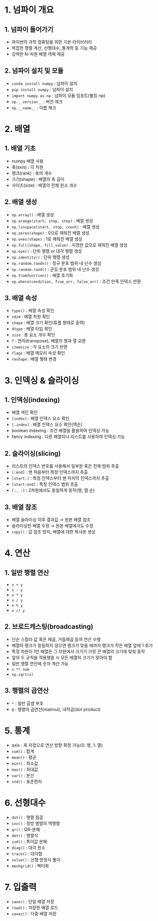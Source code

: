 # 1. 넘파이 개요

## 1. 넘파이 들어가기

- 파이썬의 과학 컴퓨팅을 위한 기본 라이브러리
- 복잡한 행렬 계산, 선형대수, 통계학 등 기능 제공
- 강력한 N-차원 배열 객체 제공

## 2. 넘파이 설치 및 모듈

- `conda install numpy` : 넘파이 설치
- `pip install numpy` : 넘파이 설치
- `import numpy as np` : 넘파이 모듈 임포트(별칭 np)
- `np.__version__` : 버전 체크
- `np.__name__` : 이름 체크

# 2.  배열

## 1. 배열 기초

- numpy 배열 사용
- 축(axis) : 각 차원
- 랭크(rank) : 축의 개수
- 크기(shape) : 배열의 축 길이
- 사이즈(size) : 배열의 전체 원소 개수

## 2. 배열 생성

- `np.array()` : 배열 생성
- `np.arange(start, stop, step)` : 배열 생성
- `np.linspace(start, stop, count)` : 배열 생성
- `np.zeros(shape)` : 0으로 채워진 배열 생성
- `np.ones(shape)` : 1로 채워진 배열 생성
- `np.full(shape, fill_value)` : 지정한 값으로 채워진 배열 생성
- `np.eye()` : 단위 행렬 or 대각 행렬 생성
- `np.identity()` : 단위 행렬 생성
- `np.random.randn()` : 정규 분포 범위 내 난수 생성
- `np.random.rand()` : 균등 분포 범위 내 난수 생성
- `np.fromfunction()` : 배열 초기화
- `np.where(condition, frue_arr, false_arr)` : 조건 만족 인덱스 반환

## 3. 배열 속성

- `type()` : 배열 속성 확인
- `ndim` : 배열 차원 확인
- `shape` : 배열 크기 확인(튜플 형태로 출력)
- `dtype` : 배열 타입 확인
- `size` : 총 요소 개수 확인
- `T` : 전치(transpose), 배열의 행과 열 교환
- `itemsize` : 각 요소의 크기 반환
- `flags` : 배열 메모리 속성 확인
- `reshape` : 배열 형태 변경

# 3. 인덱싱 & 슬라이싱

## 1. 인덱싱(indexing)

- 배열 색인 확인
- `[index]` : 배열 인덱스 요소 확인
- `[-index]` : 배열 인덱스 요소 확인(역순)
- boolean indexing : 조건 배열을 활용하여 인덱싱 가능
- fancy indexing : 다른 배열이나 리스트를 사용하여 인덱싱 가능

## 2. 슬라이싱(slicing)

- 리스트의 인덱스 번호를 사용해서 일부분 혹은 전체 범위 추출
- `[:end]` : 맨 처음부터 특정 인덱스까지 추출
- `[start:]` : 특정 인덱스부터 맨 마지막 인덱스까지 추출
- `[start:end]` : 특정 인덱스 범위 추출
- `[:, :]` : 2차원에서도 동일하게 동작(행, 열 순)

## 3. 배열 참조

- 배열 슬라이싱 이후 결과값 → 원본 배열 참조
- 슬라이싱한 배열 수정 → 원본 배열에서도 수정
- `copy()` : 값 참조 방지, 배열에 대한 복사본 생성

# 4. 연산

## 1. 일반 행렬 연산

- `x + y`
- `x - y`
- `x * y`
- `x / y`
- `x % y`
- `x // y`

## 2. 브로드캐스팅(broadcasting)

- 단순 스칼라 값 혹은 제곱, 거듭제곱 등의 연산 수행
- 배열의 랭크가 동일하지 않으면 랭크가 맞을 때까지 랭크가 작은 배열 앞에 1 추가
- 특정 차원이 1인 배열은 그 차원에서 크기가 가장 큰 배열의 크기에 맞춰 동작
- 앞의 두 규칙을 적용했을 시 모든 배열의 크기가 맞아야 함
- 일반 행렬 연산에 숫자 계산 가능
- `x ** num`
- `np.sqrt(x)`

## 3. 행렬의 곱연산

- `*` : 일반 곱셈 부호
- `@` : 행렬의 곱연산(matmul), 내적곱(dot product)

# 5. 통계

- axis : 축 지정으로 연산 방향 확정 가능(0: 행, 1: 열)
- `sum()` : 합계
- `mean()` : 평균
- `min()` : 최소값
- `max()` : 최대값
- `var()` : 분산
- `std()` : 표준편차

# 6. 선형대수

- `dot()` : 행렬 점곱
- `inv()` : 정방 행렬의 역행렬
- `qr()` : QR-분해
- `det()` : 행렬식
- `svd()` : 특이값 분해
- `diag()` : 대각 원소
- `trace()` : 대각합
- `solve()` : 선형 방정식 풀이
- `meshgrid()` : 벡터화

# 7. 입출력

- `save()` : 단일 배열 저장
- `load()` : 저장한 배열 로드
- `savez()` : 다중 배열 저장